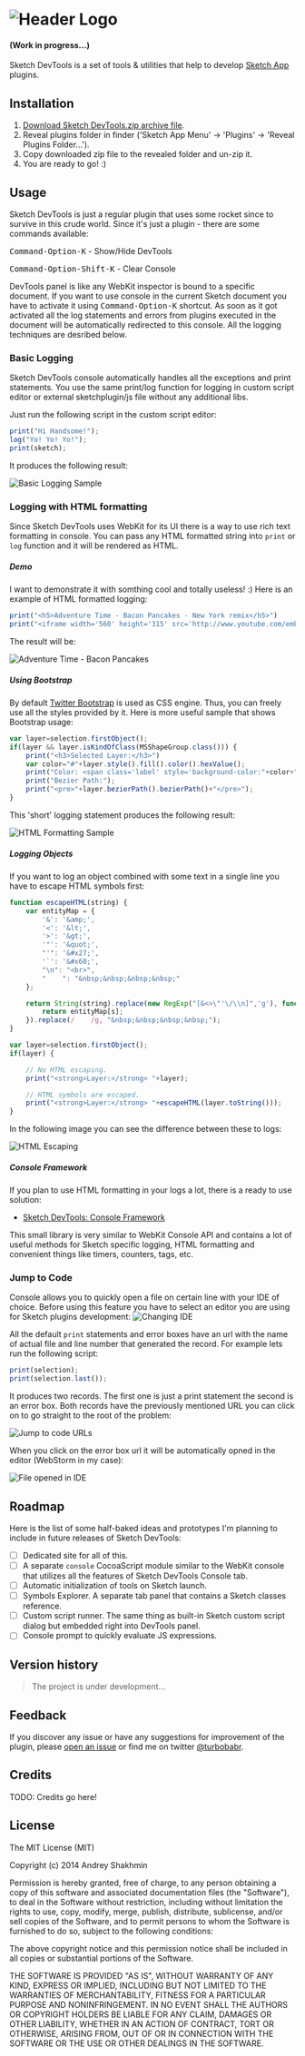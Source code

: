 ![Header Logo](https://raw.githubusercontent.com/turbobabr/sketch-devtools/master/docs/header_logo.png)
===============

#### (Work in progress...)
Sketch DevTools is a set of tools & utilities that help to develop [Sketch App](http://bohemiancoding.com/sketch/) plugins.

## Installation

1. [Download Sketch DevTools.zip archive file](https://github.com/turbobabr/sketch-devtools/blob/master/dist/Sketch%20DevTools.zip?raw=true).
2. Reveal plugins folder in finder ('Sketch App Menu' -> 'Plugins' -> 'Reveal Plugins Folder...').
3. Copy downloaded zip file to the revealed folder and un-zip it.
4. You are ready to go! :)

## Usage

Sketch DevTools is just a regular plugin that uses some rocket since to survive in this crude world. Since it's just a plugin - there are some commands available:

<kbd>Command-Option-K</kbd> - Show/Hide DevTools

<kbd>Command-Option-Shift-K</kbd> - Clear Console

DevTools panel is like any WebKit inspector is bound to a specific document. If you want to use console in the current Sketch document you have to activate it using <kbd>Command-Option-K</kbd> shortcut. As soon as it got activated all the log statements and errors from plugins executed in the document will be automatically redirected to this console. All the logging techniques are desribed below.

### Basic Logging

Sketch DevTools console automatically handles all the exceptions and print statements. You use the same print/log function for logging in custom script editor or external sketchplugin/js file without any additional libs.

Just run the following script in the custom script editor:

```JavaScript
print("Hi Handsome!");
log("Yo! Yo! Yo!");
print(sketch);
```

It produces the following result:

![Basic Logging Sample](https://raw.githubusercontent.com/turbobabr/sketch-devtools/master/docs/basic_logging_result.png)


### Logging with HTML formatting

Since Sketch DevTools uses WebKit for its UI there is a way to use rich text formatting in console. You can pass any HTML formatted string into `print` or `log` function and it will be rendered as HTML.

##### Demo

I want to demonstrate it with somthing cool and totally useless! :) Here is an example of HTML formatted logging:

```JavaScript
print("<h5>Adventure Time - Bacon Pancakes - New York remix</h5>")
print("<iframe width='560' height='315' src='http://www.youtube.com/embed/cUYSGojUuAU' frameborder='0' allowfullscreen></iframe>");
```

The result will be:

![Adventure Time - Bacon Pancakes](https://raw.githubusercontent.com/turbobabr/sketch-devtools/master/docs/jake_the_dog.png)

##### Using Bootstrap

By default [Twitter Bootstrap](http://getbootstrap.com/) is used as CSS engine. Thus, you can freely use all the styles provided by it. Here is more useful sample that shows Bootstrap usage:

```JavaScript
var layer=selection.firstObject();
if(layer && layer.isKindOfClass(MSShapeGroup.class())) {
    print("<h3>Selected Layer:</h3>")
    var color="#"+layer.style().fill().color().hexValue();
    print("Color: <span class='label' style='background-color:"+color+";'>"+color+"</span>")
    print("Bezier Path:");
    print("<pre>"+layer.bezierPath().bezierPath()+"</pre>");
}
```

This 'short' logging statement produces the following result:

![HTML Formatting Sample](https://raw.githubusercontent.com/turbobabr/sketch-devtools/master/docs/html_formatting_sample.png)

##### Logging Objects

If you want to log an object combined with some text in a single line you have to escape HTML symbols first:

```JavaScript
function escapeHTML(string) {
    var entityMap = {
        '&': '&amp;',
        '<': '&lt;',
        '>': '&gt;',
        '"': '&quot;',
        "'": '&#x27;',
        '`': '&#x60;',
        "\n": "<br>",
        "    ": "&nbsp;&nbsp;&nbsp;&nbsp;"
    };

    return String(string).replace(new RegExp("[&<>\"'\/\\n]",'g'), function (s) {
        return entityMap[s];
    }).replace(/    /g, "&nbsp;&nbsp;&nbsp;&nbsp;");
}

var layer=selection.firstObject();
if(layer) {

    // No HTML escaping.
    print("<strong>Layer:</strong> "+layer);

    // HTML symbols are escaped.
    print("<strong>Layer:</strong> "+escapeHTML(layer.toString()));
}
```

In the following image you can see the difference between these to logs:

![HTML Escaping](https://raw.githubusercontent.com/turbobabr/sketch-devtools/master/docs/html_escaping.png)

##### Console Framework

If you plan to use HTML formatting in your logs a lot, there is a ready to use solution:

- [Sketch DevTools: Console Framework](https://github.com/turbobabr/sketch-devtools-console)

This small library is very similar to WebKit Console API and contains a lot of useful methods for Sketch specific logging, HTML formatting and convenient things like timers, counters, tags, etc.


### Jump to Code

Console allows you to quickly open a file on certain line with your IDE of choice. Before using this feature you have to select an editor you are using for Sketch plugins development:
![Changing IDE](https://raw.githubusercontent.com/turbobabr/sketch-devtools/master/docs/change_ide.png)

All the default `print` statements and error boxes have an url with the name of actual file and line number that generated the record. For example lets run the following script:

```JavaScript
print(selection);
print(selection.last());
```

It produces two records. The first one is just a print statement the second is an error box. Both records have the previously mentioned URL you can click on to go straight to the root of the problem:

![Jump to code URLs](https://raw.githubusercontent.com/turbobabr/sketch-devtools/master/docs/jump_to_code_figure.png)

When you click on the error box url it will be automatically opned in the editor (WebStorm in my case):

![File opened in IDE](https://raw.githubusercontent.com/turbobabr/sketch-devtools/master/docs/jump_to_code_result.png)


## Roadmap

Here is the list of some half-baked ideas and prototypes I'm planning to include in future releases of Sketch DevTools:

- [ ] Dedicated site for all of this.
- [ ] A separate `console` CocoaScript module similar to the WebKit console that utilizes all the features of Sketch DevTools Console tab.
- [ ] Automatic initialization of tools on Sketch launch.
- [ ] Symbols Explorer. A separate tab panel that contains a Sketch classes reference.
- [ ] Custom script runner. The same thing as built-in Sketch custom script dialog but embedded right into DevTools panel.
- [ ] Console prompt to quickly evaluate JS expressions.

## Version history

> The project is under development...

## Feedback

If you discover any issue or have any suggestions for improvement of the plugin, please [open an issue](https://github.com/turbobabr/sketch-devtools/issues) or find me on twitter [@turbobabr](http://twitter.com/turbobabr).

## Credits

TODO: Credits go here!

## License

The MIT License (MIT)

Copyright (c) 2014 Andrey Shakhmin

Permission is hereby granted, free of charge, to any person obtaining a copy of this software and associated documentation files (the "Software"), to deal in the Software without restriction, including without limitation the rights to use, copy, modify, merge, publish, distribute, sublicense, and/or sell copies of the Software, and to permit persons to whom the Software is furnished to do so, subject to the following conditions:

The above copyright notice and this permission notice shall be included in all copies or substantial portions of the Software.

THE SOFTWARE IS PROVIDED "AS IS", WITHOUT WARRANTY OF ANY KIND, EXPRESS OR IMPLIED, INCLUDING BUT NOT LIMITED TO THE WARRANTIES OF MERCHANTABILITY, FITNESS FOR A PARTICULAR PURPOSE AND NONINFRINGEMENT. IN NO EVENT SHALL THE AUTHORS OR COPYRIGHT HOLDERS BE LIABLE FOR ANY CLAIM, DAMAGES OR OTHER LIABILITY, WHETHER IN AN ACTION OF CONTRACT, TORT OR OTHERWISE, ARISING FROM, OUT OF OR IN CONNECTION WITH THE SOFTWARE OR THE USE OR OTHER DEALINGS IN THE SOFTWARE.
